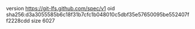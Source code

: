 version https://git-lfs.github.com/spec/v1
oid sha256:d3a3055585b6c18f31b7cfc1b048010c5dbf35e57650095be552407ff2228cdd
size 6027
